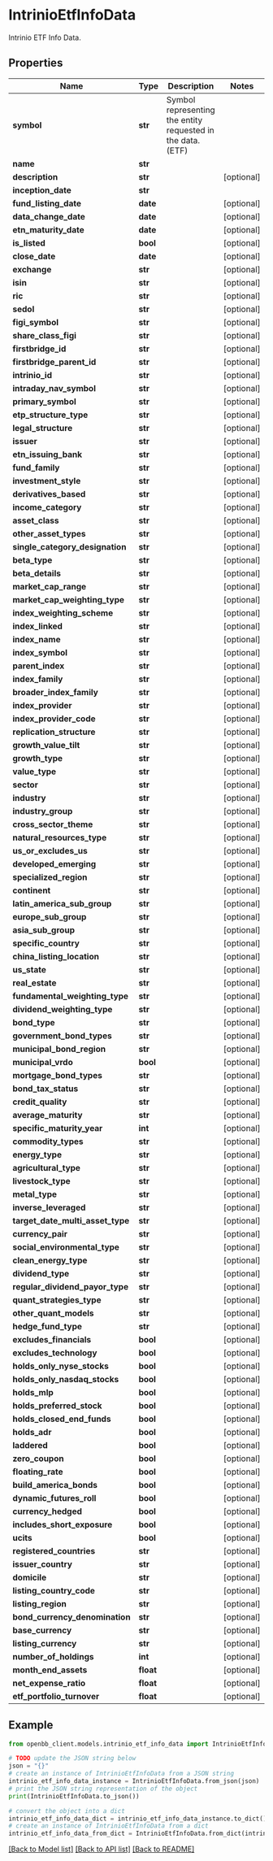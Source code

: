 # IntrinioEtfInfoData

Intrinio ETF Info Data.

## Properties

Name | Type | Description | Notes
------------ | ------------- | ------------- | -------------
**symbol** | **str** | Symbol representing the entity requested in the data. (ETF) | 
**name** | **str** |  | 
**description** | **str** |  | [optional] 
**inception_date** | **str** |  | 
**fund_listing_date** | **date** |  | [optional] 
**data_change_date** | **date** |  | [optional] 
**etn_maturity_date** | **date** |  | [optional] 
**is_listed** | **bool** |  | [optional] 
**close_date** | **date** |  | [optional] 
**exchange** | **str** |  | [optional] 
**isin** | **str** |  | [optional] 
**ric** | **str** |  | [optional] 
**sedol** | **str** |  | [optional] 
**figi_symbol** | **str** |  | [optional] 
**share_class_figi** | **str** |  | [optional] 
**firstbridge_id** | **str** |  | [optional] 
**firstbridge_parent_id** | **str** |  | [optional] 
**intrinio_id** | **str** |  | [optional] 
**intraday_nav_symbol** | **str** |  | [optional] 
**primary_symbol** | **str** |  | [optional] 
**etp_structure_type** | **str** |  | [optional] 
**legal_structure** | **str** |  | [optional] 
**issuer** | **str** |  | [optional] 
**etn_issuing_bank** | **str** |  | [optional] 
**fund_family** | **str** |  | [optional] 
**investment_style** | **str** |  | [optional] 
**derivatives_based** | **str** |  | [optional] 
**income_category** | **str** |  | [optional] 
**asset_class** | **str** |  | [optional] 
**other_asset_types** | **str** |  | [optional] 
**single_category_designation** | **str** |  | [optional] 
**beta_type** | **str** |  | [optional] 
**beta_details** | **str** |  | [optional] 
**market_cap_range** | **str** |  | [optional] 
**market_cap_weighting_type** | **str** |  | [optional] 
**index_weighting_scheme** | **str** |  | [optional] 
**index_linked** | **str** |  | [optional] 
**index_name** | **str** |  | [optional] 
**index_symbol** | **str** |  | [optional] 
**parent_index** | **str** |  | [optional] 
**index_family** | **str** |  | [optional] 
**broader_index_family** | **str** |  | [optional] 
**index_provider** | **str** |  | [optional] 
**index_provider_code** | **str** |  | [optional] 
**replication_structure** | **str** |  | [optional] 
**growth_value_tilt** | **str** |  | [optional] 
**growth_type** | **str** |  | [optional] 
**value_type** | **str** |  | [optional] 
**sector** | **str** |  | [optional] 
**industry** | **str** |  | [optional] 
**industry_group** | **str** |  | [optional] 
**cross_sector_theme** | **str** |  | [optional] 
**natural_resources_type** | **str** |  | [optional] 
**us_or_excludes_us** | **str** |  | [optional] 
**developed_emerging** | **str** |  | [optional] 
**specialized_region** | **str** |  | [optional] 
**continent** | **str** |  | [optional] 
**latin_america_sub_group** | **str** |  | [optional] 
**europe_sub_group** | **str** |  | [optional] 
**asia_sub_group** | **str** |  | [optional] 
**specific_country** | **str** |  | [optional] 
**china_listing_location** | **str** |  | [optional] 
**us_state** | **str** |  | [optional] 
**real_estate** | **str** |  | [optional] 
**fundamental_weighting_type** | **str** |  | [optional] 
**dividend_weighting_type** | **str** |  | [optional] 
**bond_type** | **str** |  | [optional] 
**government_bond_types** | **str** |  | [optional] 
**municipal_bond_region** | **str** |  | [optional] 
**municipal_vrdo** | **bool** |  | [optional] 
**mortgage_bond_types** | **str** |  | [optional] 
**bond_tax_status** | **str** |  | [optional] 
**credit_quality** | **str** |  | [optional] 
**average_maturity** | **str** |  | [optional] 
**specific_maturity_year** | **int** |  | [optional] 
**commodity_types** | **str** |  | [optional] 
**energy_type** | **str** |  | [optional] 
**agricultural_type** | **str** |  | [optional] 
**livestock_type** | **str** |  | [optional] 
**metal_type** | **str** |  | [optional] 
**inverse_leveraged** | **str** |  | [optional] 
**target_date_multi_asset_type** | **str** |  | [optional] 
**currency_pair** | **str** |  | [optional] 
**social_environmental_type** | **str** |  | [optional] 
**clean_energy_type** | **str** |  | [optional] 
**dividend_type** | **str** |  | [optional] 
**regular_dividend_payor_type** | **str** |  | [optional] 
**quant_strategies_type** | **str** |  | [optional] 
**other_quant_models** | **str** |  | [optional] 
**hedge_fund_type** | **str** |  | [optional] 
**excludes_financials** | **bool** |  | [optional] 
**excludes_technology** | **bool** |  | [optional] 
**holds_only_nyse_stocks** | **bool** |  | [optional] 
**holds_only_nasdaq_stocks** | **bool** |  | [optional] 
**holds_mlp** | **bool** |  | [optional] 
**holds_preferred_stock** | **bool** |  | [optional] 
**holds_closed_end_funds** | **bool** |  | [optional] 
**holds_adr** | **bool** |  | [optional] 
**laddered** | **bool** |  | [optional] 
**zero_coupon** | **bool** |  | [optional] 
**floating_rate** | **bool** |  | [optional] 
**build_america_bonds** | **bool** |  | [optional] 
**dynamic_futures_roll** | **bool** |  | [optional] 
**currency_hedged** | **bool** |  | [optional] 
**includes_short_exposure** | **bool** |  | [optional] 
**ucits** | **bool** |  | [optional] 
**registered_countries** | **str** |  | [optional] 
**issuer_country** | **str** |  | [optional] 
**domicile** | **str** |  | [optional] 
**listing_country_code** | **str** |  | [optional] 
**listing_region** | **str** |  | [optional] 
**bond_currency_denomination** | **str** |  | [optional] 
**base_currency** | **str** |  | [optional] 
**listing_currency** | **str** |  | [optional] 
**number_of_holdings** | **int** |  | [optional] 
**month_end_assets** | **float** |  | [optional] 
**net_expense_ratio** | **float** |  | [optional] 
**etf_portfolio_turnover** | **float** |  | [optional] 

## Example

```python
from openbb_client.models.intrinio_etf_info_data import IntrinioEtfInfoData

# TODO update the JSON string below
json = "{}"
# create an instance of IntrinioEtfInfoData from a JSON string
intrinio_etf_info_data_instance = IntrinioEtfInfoData.from_json(json)
# print the JSON string representation of the object
print(IntrinioEtfInfoData.to_json())

# convert the object into a dict
intrinio_etf_info_data_dict = intrinio_etf_info_data_instance.to_dict()
# create an instance of IntrinioEtfInfoData from a dict
intrinio_etf_info_data_from_dict = IntrinioEtfInfoData.from_dict(intrinio_etf_info_data_dict)
```
[[Back to Model list]](../README.md#documentation-for-models) [[Back to API list]](../README.md#documentation-for-api-endpoints) [[Back to README]](../README.md)


